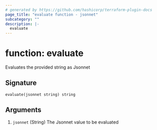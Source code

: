 ```yaml
---
# generated by https://github.com/hashicorp/terraform-plugin-docs
page_title: "evaluate function - jsonnet"
subcategory: ""
description: |-
  evaluate
---
```


# function: evaluate

Evaluates the provided string as Jsonnet



## Signature

<!-- signature generated by tfplugindocs -->
```text
evaluate(jsonnet string) string
```

## Arguments

<!-- arguments generated by tfplugindocs -->
1. `jsonnet` (String) The Jsonnet value to be evaluated

